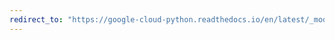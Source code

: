 ```yaml
---
redirect_to: "https://google-cloud-python.readthedocs.io/en/latest/_modules/google/cloud/texttospeech_v1beta1/gapic/text_to_speech_client.html"
---
```

